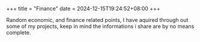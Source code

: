 +++
title = "Finance"
date = 2024-12-15T19:24:52+08:00
+++

Random economic, and finance related points, I have aquired through out some of my projects, keep in mind the informations i share are by no means complete.

